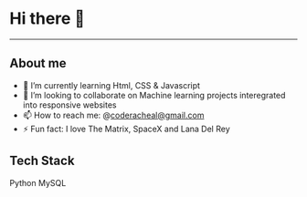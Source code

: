 # Hi there 👋

------------------------------------------------------------------------------------------------------------------------------------------------------------
## About me

- 🌱 I’m currently learning Html, CSS & Javascript
- 👯 I’m looking to collaborate on Machine learning projects interegrated into responsive websites
- 📫 How to reach me: @coderacheal@gmail.com
- ⚡ Fun fact: I love The Matrix, SpaceX and Lana Del Rey

## Tech Stack
Python
MySQL
